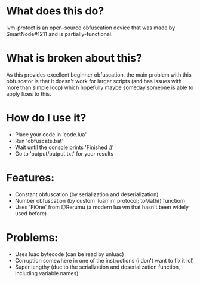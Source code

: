 # What does this do?
lvm-protect is an open-source obfuscation device that was made by SmartNode#1211 and is partially-functional.

# What is broken about this?
As this provides excellent beginner obfuscation, the main problem with this obfuscator is that it doesn't work for larger scripts (and has issues with more than simple loop) which hopefully maybe someday someone is able to apply fixes to this.

# How do I use it?
- Place your code in 'code.lua'
- Run 'obfuscate.bat'
- Wait until the console prints 'Finished :)'
- Go to 'output/output.txt' for your results

# Features:
- Constant obfuscation (by serialization and deserialization)
- Number obfuscation (by custom 'luamin' protocol; toMath() function)
- Uses 'FiOne' from @Rerumu (a modern lua vm that hasn't been widely used before)

# Problems:
- Uses luac bytecode (can be read by unluac)
- Corruption somewhere in one of the instructions (i don't want to fix it lol)
- Super lengthy (due to the serialization and deserialization function, including variable names)
